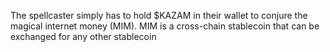 The spellcaster simply has to hold $KAZAM in their wallet to conjure the magical internet money (MIM). MIM is a cross-chain stablecoin that can be exchanged for any other stablecoin
